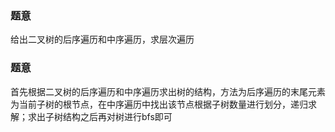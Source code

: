 ### 题意
给出二叉树的后序遍历和中序遍历，求层次遍历

### 题意
首先根据二叉树的后序遍历和中序遍历求出树的结构，方法为后序遍历的末尾元素为当前子树的根节点，在中序遍历中找出该节点根据子树数量进行划分，递归求解；求出子树结构之后再对树进行bfs即可